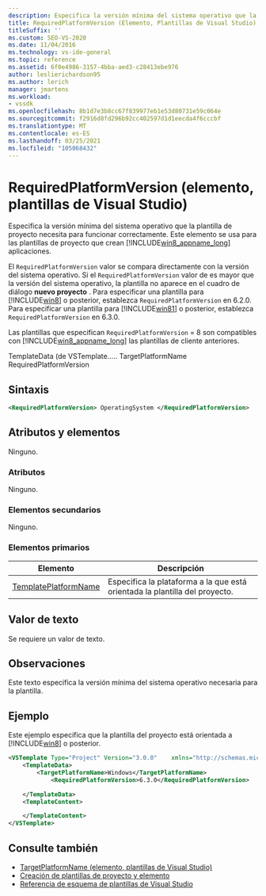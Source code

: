 ```yaml
---
description: Especifica la versión mínima del sistema operativo que la plantilla de proyecto necesita para funcionar correctamente.
title: RequiredPlatformVersion (Elemento, Plantillas de Visual Studio)
titleSuffix: ''
ms.custom: SEO-VS-2020
ms.date: 11/04/2016
ms.technology: vs-ide-general
ms.topic: reference
ms.assetid: 6f0e4986-3157-4bba-aed3-c28413ebe976
author: leslierichardson95
ms.author: lerich
manager: jmartens
ms.workload:
- vssdk
ms.openlocfilehash: 8b1d7e3b8cc67f839977eb1e53d80731e59c064e
ms.sourcegitcommit: f2916d8fd296b92cc402597d1d1eecda4f6cccbf
ms.translationtype: MT
ms.contentlocale: es-ES
ms.lasthandoff: 03/25/2021
ms.locfileid: "105068432"
---
```

# <a name="requiredplatformversion-element-visual-studio-templates"></a>RequiredPlatformVersion (elemento, plantillas de Visual Studio)

Especifica la versión mínima del sistema operativo que la plantilla de proyecto necesita para funcionar correctamente. Este elemento se usa para las plantillas de proyecto que crean [!INCLUDE[win8_appname_long](../debugger/includes/win8_appname_long_md.md)] aplicaciones.

 El `RequiredPlatformVersion` valor se compara directamente con la versión del sistema operativo. Si el `RequiredPlatformVersion` valor de es mayor que la versión del sistema operativo, la plantilla no aparece en el cuadro de diálogo **nuevo proyecto** . Para especificar una plantilla para [!INCLUDE[win8](../debugger/includes/win8_md.md)] o posterior, establezca `RequiredPlatformVersion` en 6.2.0. Para especificar una plantilla para [!INCLUDE[win81](../debugger/includes/win81_md.md)] o posterior, establezca `RequiredPlatformVersion` en 6.3.0.

 Las plantillas que especifican `RequiredPlatformVersion` = 8 son compatibles con [!INCLUDE[win8_appname_long](../debugger/includes/win8_appname_long_md.md)] las plantillas de cliente anteriores.

 TemplateData (de VSTemplate..... TargetPlatformName RequiredPlatformVersion

## <a name="syntax"></a>Sintaxis

```xml
<RequiredPlatformVersion> OperatingSystem </RequiredPlatformVersion>
```

## <a name="attributes-and-elements"></a>Atributos y elementos

 Ninguno.

### <a name="attributes"></a>Atributos

 Ninguno.

### <a name="child-elements"></a>Elementos secundarios

 Ninguno.

### <a name="parent-elements"></a>Elementos primarios

|Elemento|Descripción|
|-------------|-----------------|
|[TemplatePlatformName](../extensibility/templatedata-element-visual-studio-templates.md)|Especifica la plataforma a la que está orientada la plantilla del proyecto.|

## <a name="text-value"></a>Valor de texto

 Se requiere un valor de texto.

## <a name="remarks"></a>Observaciones

 Este texto especifica la versión mínima del sistema operativo necesaria para la plantilla.

## <a name="example"></a>Ejemplo

 Este ejemplo especifica que la plantilla del proyecto está orientada a [!INCLUDE[win8](../debugger/includes/win8_md.md)] o posterior.

```xml
<VSTemplate Type="Project" Version="3.0.0"    xmlns="http://schemas.microsoft.com/developer/vstemplate/2005">
    <TemplateData>
        <TargetPlatformName>Windows</TargetPlatformName>
            <RequiredPlatformVersion>6.3.0</RequiredPlatformVersion>

    </TemplateData>
    <TemplateContent>

    </TemplateContent>
</VSTemplate>
```

## <a name="see-also"></a>Consulte también

- [TargetPlatformName (elemento, plantillas de Visual Studio)](../extensibility/targetplatformname-element-visual-studio-templates.md)
- [Creación de plantillas de proyecto y elemento](../ide/creating-project-and-item-templates.md)
- [Referencia de esquema de plantillas de Visual Studio](../extensibility/visual-studio-template-schema-reference.md)
